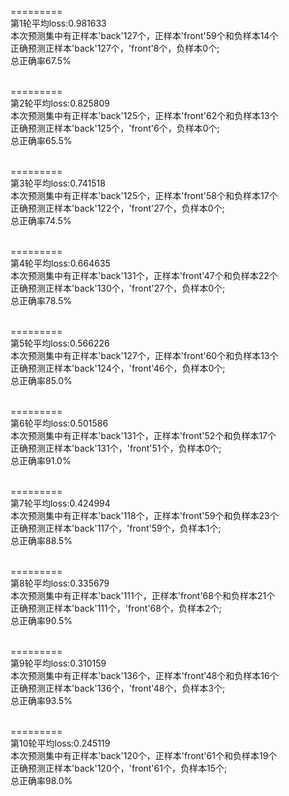 =========
<br>第1轮平均loss:0.981633
<br>本次预测集中有正样本'back'127个，正样本'front'59个和负样本14个
<br>正确预测正样本'back'127个，'front'8个，负样本0个;
<br>总正确率67.5%

<br>=========
<br>第2轮平均loss:0.825809
<br>本次预测集中有正样本'back'125个，正样本'front'62个和负样本13个
<br>正确预测正样本'back'125个，'front'6个，负样本0个;
<br>总正确率65.5%

<br>=========
<br>第3轮平均loss:0.741518
<br>本次预测集中有正样本'back'125个，正样本'front'58个和负样本17个
<br>正确预测正样本'back'122个，'front'27个，负样本0个;
<br>总正确率74.5%

<br>=========
<br>第4轮平均loss:0.664635
<br>本次预测集中有正样本'back'131个，正样本'front'47个和负样本22个
<br>正确预测正样本'back'130个，'front'27个，负样本0个;
<br>总正确率78.5%

<br>=========
<br>第5轮平均loss:0.566226
<br>本次预测集中有正样本'back'127个，正样本'front'60个和负样本13个
<br>正确预测正样本'back'124个，'front'46个，负样本0个;
<br>总正确率85.0%

<br>=========
<br>第6轮平均loss:0.501586
<br>本次预测集中有正样本'back'131个，正样本'front'52个和负样本17个
<br>正确预测正样本'back'131个，'front'51个，负样本0个;
<br>总正确率91.0%

<br>=========
<br>第7轮平均loss:0.424994
<br>本次预测集中有正样本'back'118个，正样本'front'59个和负样本23个
<br>正确预测正样本'back'117个，'front'59个，负样本1个;
<br>总正确率88.5%

<br>=========
<br>第8轮平均loss:0.335679
<br>本次预测集中有正样本'back'111个，正样本'front'68个和负样本21个
<br>正确预测正样本'back'111个，'front'68个，负样本2个;
<br>总正确率90.5%

<br>=========
<br>第9轮平均loss:0.310159
<br>本次预测集中有正样本'back'136个，正样本'front'48个和负样本16个
<br>正确预测正样本'back'136个，'front'48个，负样本3个;
<br>总正确率93.5%

<br>=========
<br>第10轮平均loss:0.245119
<br>本次预测集中有正样本'back'120个，正样本'front'61个和负样本19个
<br>正确预测正样本'back'120个，'front'61个，负样本15个;
<br>总正确率98.0%